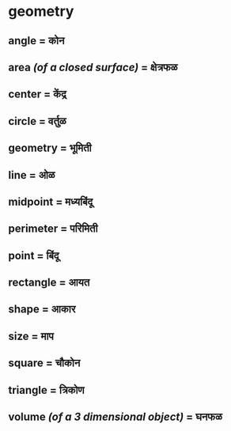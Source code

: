 # geometry

## angle = कोन

## area *(of a closed surface)* = क्षेत्रफळ

## center = केंद्र

## circle = वर्तुळ

## geometry = भूमिती

## line = ओळ

## midpoint = मध्यबिंदू

## perimeter = परिमिती

## point = बिंदू

## rectangle = आयत

## shape = आकार

## size = माप

## square = चौकोन

## triangle = त्रिकोण

## volume *(of a 3 dimensional object)* = घनफळ

